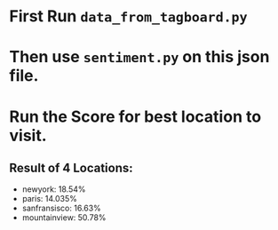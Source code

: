 # First Run `data_from_tagboard.py`

# Then use `sentiment.py` on this json file.

# Run the Score for best location to visit.


## Result of 4 Locations:

 * newyork: 18.54%
 * paris: 14.035%
 * sanfransisco: 16.63%
 * mountainview: 50.78% 
